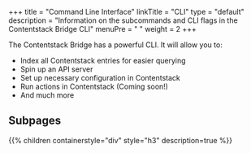 +++
title = "Command Line Interface"
linkTitle = "CLI"
type = "default"
description = "Information on the subcommands and CLI flags in the Contentstack Bridge CLI"
menuPre = "<i class='fa-solid fa-fw fa-terminal'></i> "
weight = 2
+++

The Contentstack Bridge has a powerful CLI. It will allow you to:

- Index all Contentstack entries for easier querying
- Spin up an API server
- Set up necessary configuration in Contentstack
- Run actions in Contentstack (Coming soon!)
- And much more

## Subpages

{{% children containerstyle="div" style="h3" description=true %}}

